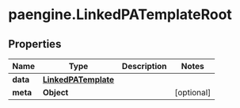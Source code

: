 # paengine.LinkedPATemplateRoot

## Properties

Name | Type | Description | Notes
------------ | ------------- | ------------- | -------------
**data** | [**LinkedPATemplate**](LinkedPATemplate.md) |  | 
**meta** | **Object** |  | [optional] 


